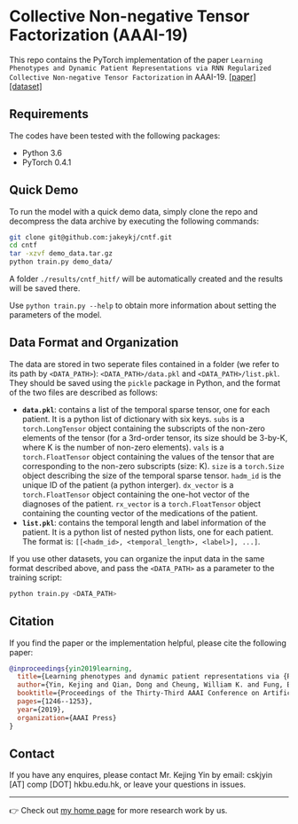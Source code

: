 # Collective Non-negative Tensor Factorization (AAAI-19)

This repo contains the PyTorch implementation of the paper `Learning Phenotypes and Dynamic Patient Representations via RNN Regularized Collective Non-negative Tensor Factorization` in AAAI-19. [[paper]](https://aaai.org/ojs/index.php/AAAI/article/view/3920) [[dataset]](https://mimic.physionet.org/)

## Requirements
The codes have been tested with the following packages:
- Python 3.6  
- PyTorch 0.4.1  

## Quick Demo
To run the model with a quick demo data, simply clone the repo and decompress the data archive by executing the following commands:
```bash
git clone git@github.com:jakeykj/cntf.git
cd cntf
tar -xzvf demo_data.tar.gz
python train.py demo_data/
```
A folder `./results/cntf_hitf/` will be automatically created and the results will be saved there.

Use `python train.py --help` to obtain more information about setting the parameters of the model.

## Data Format and Organization
The data are stored in two seperate files contained in a folder (we refer to its path by `<DATA_PATH>`): `<DATA_PATH>/data.pkl` and `<DATA_PATH>/list.pkl`. They should be saved using the `pickle` package in Python, and the format of the two files are described as follows:
- **`data.pkl`**: contains a list of the temporal sparse tensor, one for each patient. It is a python list of dictionary with six keys. `subs` is a `torch.LongTensor` object containing the subscripts of the non-zero elements of the tensor (for a 3rd-order tensor, its size should be 3-by-K, where K is the number of non-zero elements). `vals` is a `torch.FloatTensor` object containing the values of the tensor that are corresponding to the non-zero subscripts (size: K). `size` is a `torch.Size` object describing the size of the temporal sparse tensor. `hadm_id` is the unique ID of the patient (a python interger). `dx_vector` is a `torch.FloatTensor` object containing the one-hot vector of the diagnoses of the patient. `rx_vector` is a `torch.FloatTensor` object containing the counting vector of the medications of the patient.
- **`list.pkl`**: contains the temporal length and label information of the patient. It is a python list of nested python lists, one for each patient. The format is: `[[<hadm_id>, <temporal_length>, <label>], ...]`.  

If you use other datasets, you can organize the input data in the same format described above, and pass the `<DATA_PATH>` as a parameter to the training script:
```bash
python train.py <DATA_PATH>
```


## Citation
If you find the paper or the implementation helpful, please cite the following paper:
```bib
@inproceedings{yin2019learning,
  title={Learning phenotypes and dynamic patient representations via {RNN} regularized collective non-negative tensor factorization},
  author={Yin, Kejing and Qian, Dong and Cheung, William K. and Fung, Benjamin C. M. and Poon, Jonathan},
  booktitle={Proceedings of the Thirty-Third AAAI Conference on Artificial Intelligence},
  pages={1246--1253},
  year={2019},
  organization={AAAI Press}
}
```

## Contact
If you have any enquires, please contact Mr. Kejing Yin by email: cskjyin [AT] comp [DOT] hkbu.edu.hk, or leave your questions in issues. 

---
:point_right: Check out [my home page](https://kejing.me) for more research work by us.

